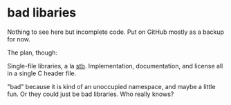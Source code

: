 # bad libaries

Nothing to see here but incomplete code. Put on GitHub mostly as a
backup for now.

The plan, though:

Single-file libraries, a la [stb](https://github.com/nothings/stb).
Implementation, documentation, and license all in a single C header file.

"bad" because it is kind of an unoccupied namespace, and maybe a little fun.
Or they could just be bad libraries. Who really knows?
